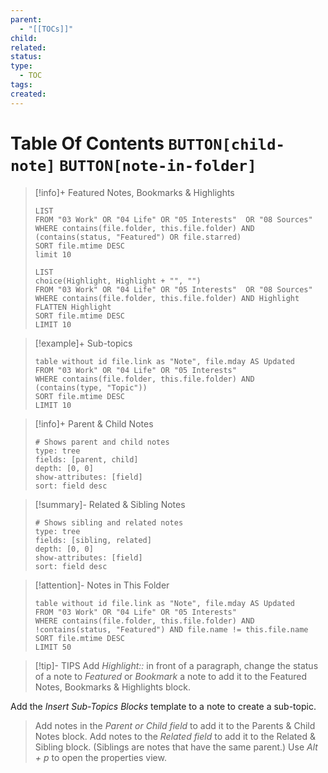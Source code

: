 ```yaml
---
parent:
  - "[[TOCs]]"
child: 
related: 
status: 
type:
  - TOC
tags: 
created:
---
```

# Table Of Contents `BUTTON[child-note]` `BUTTON[note-in-folder]`

>[!info]+ Featured Notes, Bookmarks & Highlights
> ```dataview 
> LIST
>FROM "03 Work" OR "04 Life" OR "05 Interests"  OR "08 Sources"
> WHERE contains(file.folder, this.file.folder) AND (contains(status, "Featured") OR file.starred)
> SORT file.mtime DESC
> limit 10
> ```
>```dataview
>LIST
>choice(Highlight, Highlight + "", "") 
>FROM "03 Work" OR "04 Life" OR "05 Interests"  OR "08 Sources"
>WHERE contains(file.folder, this.file.folder) AND Highlight
>FLATTEN Highlight
>SORT file.mtime DESC
>LIMIT 10
> ``` 

> [!example]+ Sub-topics
> ```dataview 
> table without id file.link as "Note", file.mday AS Updated
>FROM "03 Work" OR "04 Life" OR "05 Interests"
> WHERE contains(file.folder, this.file.folder) AND (contains(type, "Topic"))
> SORT file.mtime DESC
> LIMIT 10
> ```

> [!info]+ Parent & Child Notes
> ```breadcrumbs
> # Shows parent and child notes
> type: tree
> fields: [parent, child]
> depth: [0, 0]
> show-attributes: [field]
> sort: field desc
> ```

> [!summary]- Related & Sibling Notes
> ```breadcrumbs
> # Shows sibling and related notes
> type: tree
> fields: [sibling, related]
> depth: [0, 0]
> show-attributes: [field]
> sort: field desc
> ```

> [!attention]- Notes in This Folder
> ```dataview 
> table without id file.link as "Note", file.mday AS Updated
>FROM "03 Work" OR "04 Life" OR "05 Interests"
> WHERE contains(file.folder, this.file.folder) AND !contains(status, "Featured") AND file.name != this.file.name
> SORT file.mtime DESC
> LIMIT 50
> ``` 

> [!tip]- TIPS
Add *Highlight::* in front of a paragraph, change the status of a note to *Featured* or *Bookmark* a note to add it to the Featured Notes, Bookmarks & Highlights block. 
>
Add the *Insert Sub-Topics Blocks* template to a note to create a sub-topic.
>
>Add notes in the *Parent or Child field* to add it to the Parents & Child Notes block. Add notes to the *Related field* to add it to the Related & Sibling block. (Siblings are notes that have the same parent.) Use *Alt + p* to open the properties view.

